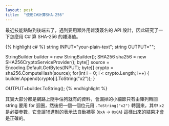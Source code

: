 ```yaml
---
layout: post
title:  "使用C#計算SHA-256"
---
```

最近技能點點到後端去了，遇到要用額外用雜湊簽名的 API 設計，因此研究了一下怎麼用 C# 算 SHA-256 的雜湊值。

<!-- more -->

{% highlight c# %}
string INPUT="your-plain-text";
string OUTPUT="";

StringBuilder builder = new StringBuilder();
SHA256 sha256 = new SHA256CryptoServiceProvider();
byte[] source = Encoding.Default.GetBytes(INPUT);
byte[] crypto = sha256.ComputeHash(source);
for(int i = 0; i < crypto.Length; i++)
{
   builder.Append(crypto[i].ToString("x2"));
}

OUTPUT=builder.ToString();
{% endhighlight %}

其實大部分都是網路上隨手估狗就有的資料，會漏掉的小細節只有由陣列轉回 string 要用 for 迴圈，然後把一個一個位元用 `.ToString("x2")` 轉回來，其中 `x2` 是必要參數，它會讓16進制的表示法自動補零 (`0xA` -> `0x0A`) 這樣出來的結果才會是正確的。